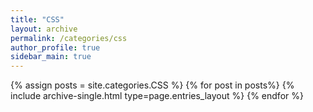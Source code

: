 ```yaml
---
title: "CSS"  
layout: archive   
permalink: /categories/css   
author_profile: true   
sidebar_main: true  
---
```


{% assign posts = site.categories.CSS %}
{% for post in posts%} {% include archive-single.html type=page.entries_layout %} {% endfor %}